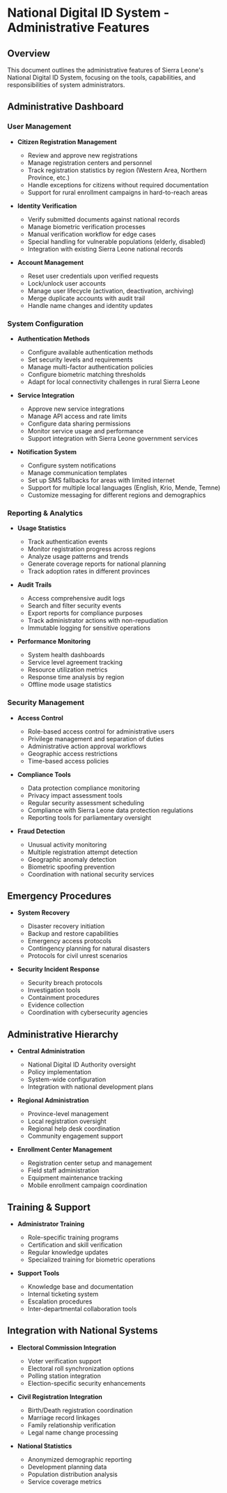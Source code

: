 # National Digital ID System - Administrative Features

## Overview
This document outlines the administrative features of Sierra Leone's National Digital ID System, focusing on the tools, capabilities, and responsibilities of system administrators.

## Administrative Dashboard

### User Management
- **Citizen Registration Management**
  - Review and approve new registrations
  - Manage registration centers and personnel
  - Track registration statistics by region (Western Area, Northern Province, etc.)
  - Handle exceptions for citizens without required documentation
  - Support for rural enrollment campaigns in hard-to-reach areas

- **Identity Verification**
  - Verify submitted documents against national records
  - Manage biometric verification processes
  - Manual verification workflow for edge cases
  - Special handling for vulnerable populations (elderly, disabled)
  - Integration with existing Sierra Leone national records

- **Account Management**
  - Reset user credentials upon verified requests
  - Lock/unlock user accounts
  - Manage user lifecycle (activation, deactivation, archiving)
  - Merge duplicate accounts with audit trail
  - Handle name changes and identity updates

### System Configuration

- **Authentication Methods**
  - Configure available authentication methods
  - Set security levels and requirements
  - Manage multi-factor authentication policies
  - Configure biometric matching thresholds
  - Adapt for local connectivity challenges in rural Sierra Leone

- **Service Integration**
  - Approve new service integrations
  - Manage API access and rate limits
  - Configure data sharing permissions
  - Monitor service usage and performance
  - Support integration with Sierra Leone government services

- **Notification System**
  - Configure system notifications
  - Manage communication templates
  - Set up SMS fallbacks for areas with limited internet
  - Support for multiple local languages (English, Krio, Mende, Temne)
  - Customize messaging for different regions and demographics

### Reporting & Analytics

- **Usage Statistics**
  - Track authentication events
  - Monitor registration progress across regions
  - Analyze usage patterns and trends
  - Generate coverage reports for national planning
  - Track adoption rates in different provinces

- **Audit Trails**
  - Access comprehensive audit logs
  - Search and filter security events
  - Export reports for compliance purposes
  - Track administrator actions with non-repudiation
  - Immutable logging for sensitive operations

- **Performance Monitoring**
  - System health dashboards
  - Service level agreement tracking
  - Resource utilization metrics
  - Response time analysis by region
  - Offline mode usage statistics

### Security Management

- **Access Control**
  - Role-based access control for administrative users
  - Privilege management and separation of duties
  - Administrative action approval workflows
  - Geographic access restrictions
  - Time-based access policies

- **Compliance Tools**
  - Data protection compliance monitoring
  - Privacy impact assessment tools
  - Regular security assessment scheduling
  - Compliance with Sierra Leone data protection regulations
  - Reporting tools for parliamentary oversight

- **Fraud Detection**
  - Unusual activity monitoring
  - Multiple registration attempt detection
  - Geographic anomaly detection
  - Biometric spoofing prevention
  - Coordination with national security services

## Emergency Procedures

- **System Recovery**
  - Disaster recovery initiation
  - Backup and restore capabilities
  - Emergency access protocols
  - Contingency planning for natural disasters
  - Protocols for civil unrest scenarios

- **Security Incident Response**
  - Security breach protocols
  - Investigation tools
  - Containment procedures
  - Evidence collection
  - Coordination with cybersecurity agencies

## Administrative Hierarchy

- **Central Administration**
  - National Digital ID Authority oversight
  - Policy implementation
  - System-wide configuration
  - Integration with national development plans

- **Regional Administration**
  - Province-level management
  - Local registration oversight
  - Regional help desk coordination
  - Community engagement support

- **Enrollment Center Management**
  - Registration center setup and management
  - Field staff administration
  - Equipment maintenance tracking
  - Mobile enrollment campaign coordination

## Training & Support

- **Administrator Training**
  - Role-specific training programs
  - Certification and skill verification
  - Regular knowledge updates
  - Specialized training for biometric operations

- **Support Tools**
  - Knowledge base and documentation
  - Internal ticketing system
  - Escalation procedures
  - Inter-departmental collaboration tools

## Integration with National Systems

- **Electoral Commission Integration**
  - Voter verification support
  - Electoral roll synchronization options
  - Polling station integration
  - Election-specific security enhancements

- **Civil Registration Integration**
  - Birth/Death registration coordination
  - Marriage record linkages
  - Family relationship verification
  - Legal name change processing

- **National Statistics**
  - Anonymized demographic reporting
  - Development planning data
  - Population distribution analysis
  - Service coverage metrics
